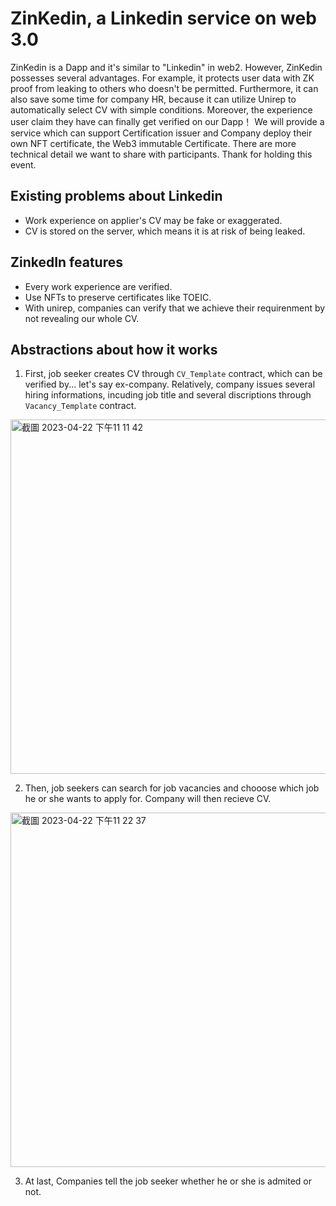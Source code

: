 # ZinKedin, a Linkedin service on web 3.0

ZinKedin is a Dapp and it's similar to "Linkedin" in web2. However, ZinKedin possesses several advantages. For example, it protects user data with ZK proof from leaking to others who doesn't be permitted. Furthermore, it can also save some time for company HR, because it can utilize Unirep to automatically select CV with simple conditions.
Moreover, the experience user claim they have can finally get verified on our Dapp！
We will provide a service which can support Certification issuer and Company deploy their own NFT certificate, the Web3 immutable Certificate. There are more technical detail we want to share with participants. Thank for holding this event.

## Existing problems about Linkedin
* Work experience on applier's CV may be fake or exaggerated.
* CV is stored on the server, which means it is at risk of being leaked.

## ZinkedIn features
* Every work experience are verified.
* Use NFTs to preserve certificates like TOEIC.
* With unirep, companies can verify that we achieve their requirenment by not revealing our whole CV.


## Abstractions about how it works

1. First, job seeker creates CV through `CV_Template` contract, which can be verified by... let's say ex-company. Relatively, company issues several hiring informations, incuding job title and several discriptions through `Vacancy_Template` contract.
<img width="567" alt="截圖 2023-04-22 下午11 11 42" src="https://user-images.githubusercontent.com/125814787/233792577-e4cfb024-c985-412b-bfb8-4c5f5621db2f.png">

2. Then, job seekers can search for job vacancies and chooose which job he or she wants to apply for. Company will then recieve CV.
<img width="567" alt="截圖 2023-04-22 下午11 22 37" src="https://user-images.githubusercontent.com/125814787/233793007-221153f2-2e5e-432c-82c0-d6d1013fe74c.png">

3. At last, Companies tell the job seeker whether he or she is admited or not.
